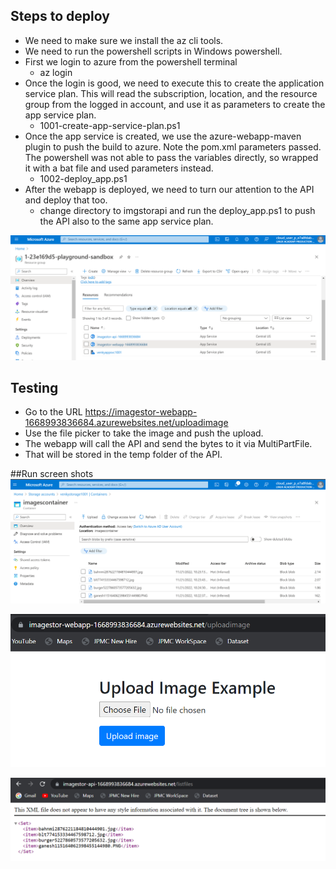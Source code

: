 ## Steps to deploy
* We need to make sure we install the az cli tools.
* We need to run the powershell scripts in  Windows powershell.
* First we login to azure from the powershell terminal 
    * az login
* Once the login is good, we need to execute this to create the application service plan. This will read the subscription, location, and the resource group from the logged in account, and use it as parameters to create the app service plan.
    * 1001-create-app-service-plan.ps1
* Once the app service is created, we use the azure-webapp-maven plugin to push the build to azure. Note the pom.xml parameters passed. The powershell was not able to pass the variables directly, so wrapped it with a bat file and used parameters instead. 
    * 1002-deploy_app.ps1
* After the webapp is deployed, we need to turn our attention to the API and deploy that too. 
    * change directory to imgstorapi and run the deploy_app.ps1 to push the API also to the same app service plan. 

![deployment_summary](../media/Deployment_Summary.PNG)

## Testing
* Go to the URL https://imagestor-webapp-1668993836684.azurewebsites.net/uploadimage
* Use the file picker to take the image and push the upload. 
* The webapp will call the API and send the bytes to it via MultiPartFile. 
* That will be stored in the temp folder of the API. 

##Run screen shots
![deployment_summary](../media/storage_account_files.PNG)

![homepage](../media/homepage.PNG)

![list_files](../media/listfiles.PNG)